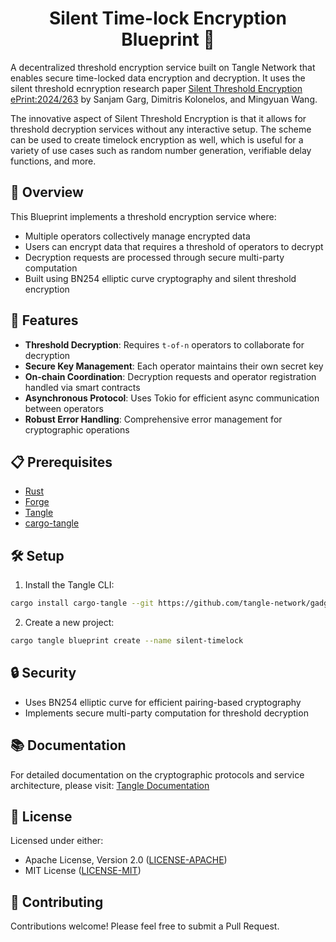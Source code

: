 # <h1 align="center"> Silent Time-lock Encryption Blueprint 🔐 </h1>

A decentralized threshold encryption service built on Tangle Network that enables secure time-locked data encryption and decryption. It uses the silent threshold ecnryption research paper [Silent Threshold Encryption ePrint:2024/263](https://eprint.iacr.org/2024/263) by Sanjam Garg, Dimitris Kolonelos, and Mingyuan Wang.

The innovative aspect of Silent Threshold Encryption is that it allows for threshold decryption services without any interactive setup. The scheme can be used to create timelock encryption as well, which is useful for a variety of use cases such as random number generation, verifiable delay functions, and more.

## 🎯 Overview

This Blueprint implements a threshold encryption service where:

- Multiple operators collectively manage encrypted data
- Users can encrypt data that requires a threshold of operators to decrypt
- Decryption requests are processed through secure multi-party computation
- Built using BN254 elliptic curve cryptography and silent threshold encryption

## 🚀 Features

- **Threshold Decryption**: Requires `t-of-n` operators to collaborate for decryption
- **Secure Key Management**: Each operator maintains their own secret key
- **On-chain Coordination**: Decryption requests and operator registration handled via smart contracts
- **Asynchronous Protocol**: Uses Tokio for efficient async communication between operators
- **Robust Error Handling**: Comprehensive error management for cryptographic operations

## 📋 Prerequisites

- [Rust](https://www.rust-lang.org/tools/install)
- [Forge](https://getfoundry.sh)
- [Tangle](https://github.com/tangle-network/tangle)
- [cargo-tangle](https://crates.io/crates/cargo-tangle)

## 🛠️ Setup

1. Install the Tangle CLI:

```bash
cargo install cargo-tangle --git https://github.com/tangle-network/gadget.git --force
```

2. Create a new project:

```bash
cargo tangle blueprint create --name silent-timelock
```

## 🔒 Security

- Uses BN254 elliptic curve for efficient pairing-based cryptography
- Implements secure multi-party computation for threshold decryption

## 📚 Documentation

For detailed documentation on the cryptographic protocols and service architecture, please visit:
[Tangle Documentation](https://docs.tangle.tools/developers/blueprints)

## 📄 License

Licensed under either:

- Apache License, Version 2.0 ([LICENSE-APACHE](LICENSE-APACHE))
- MIT License ([LICENSE-MIT](LICENSE-MIT))

## 🤝 Contributing

Contributions welcome! Please feel free to submit a Pull Request.
